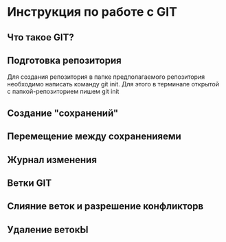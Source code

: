 # Инструкция по работе с GIT

## Что такое GIT?

## Подготовка репозитория
Для создания репозитория в папке предполагаемого репозитория необходимо написать команду git init.
Для этого в терминале открытой с папкой-репозиторием пишем git init
## Создание "сохранений"

## Перемещение между сохраненияеми 

## Журнал изменения

## Ветки GIT

## Слияние веток и разрешение конфликторв

## Удаление ветокЫ